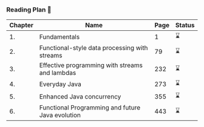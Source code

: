 ### Reading Plan 📘

|Chapter|Name|Page|Status|
|--|----|----|---------|
|1.|Fundamentals|1|⌛️|
|2.|Functional-style data processing with streams|79|⌛️|
|3.|Effective programming with streams and lambdas|232|⌛️|
|4.|Everyday Java|273|⌛️|
|5.|Enhanced Java concurrency|355|⌛️|
|6.|Functional Programming and future Java evolution|443|⌛️|
